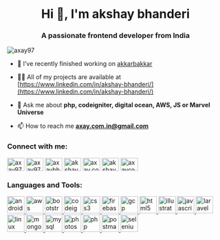 <h1 align="center">Hi 👋, I'm akshay bhanderi</h1>
<h3 align="center">A passionate frontend developer from India</h3>

<p align="left"> <img src="https://komarev.com/ghpvc/?username=axay97&label=Profile%20views&color=0e75b6&style=flat" alt="axay97" /> </p>


- 🔭 I’ve recently finished working on [akkarbakkar](akkarbakkar.com)

- 👨‍💻 All of my projects are available at [https://www.linkedin.com/in/akshay-bhanderi/](https://www.linkedin.com/in/akshay-bhanderi/)

- 💬 Ask me about **php, codeigniter, digital ocean, AWS, JS or Marvel Universe**

- 📫 How to reach me **axay.com.in@gmail.com**

<h3 align="left">Connect with me:</h3>
<p align="left">
<a href="https://codepen.io/axay97" target="blank"><img align="center" src="https://cdn.jsdelivr.net/npm/simple-icons@3.0.1/icons/codepen.svg" alt="axay97" height="30" width="40" /></a>
<a href="https://dev.to/axay97" target="blank"><img align="center" src="https://cdn.jsdelivr.net/npm/simple-icons@3.0.1/icons/dev-dot-to.svg" alt="axay97" height="30" width="40" /></a>
<a href="https://twitter.com/axaybhanderi" target="blank"><img align="center" src="https://cdn.jsdelivr.net/npm/simple-icons@3.0.1/icons/twitter.svg" alt="axaybhanderi" height="30" width="40" /></a>
<a href="https://linkedin.com/in/akshay-bhanderi" target="blank"><img align="center" src="https://cdn.jsdelivr.net/npm/simple-icons@3.0.1/icons/linkedin.svg" alt="akshay-bhanderi" height="30" width="40" /></a>
<a href="https://fb.com/axay.com.in" target="blank"><img align="center" src="https://cdn.jsdelivr.net/npm/simple-icons@3.0.1/icons/facebook.svg" alt="axay.com.in" height="30" width="40" /></a>
<a href="https://instagram.com/akshay_bhanderi_" target="blank"><img align="center" src="https://cdn.jsdelivr.net/npm/simple-icons@3.0.1/icons/instagram.svg" alt="akshay_bhanderi_" height="30" width="40" /></a>
<a href="https://www.behance.net/axaycomin2a26" target="blank"><img align="center" src="https://cdn.jsdelivr.net/npm/simple-icons@3.0.1/icons/behance.svg" alt="axaycomin2a26" height="30" width="40" /></a>
</p>

<h3 align="left">Languages and Tools:</h3>
<p align="left"> <a href="https://developer.android.com" target="_blank"> <img src="https://devicons.github.io/devicon/devicon.git/icons/android/android-original-wordmark.svg" alt="android" width="40" height="40"/> </a> <a href="https://aws.amazon.com" target="_blank"> <img src="https://devicons.github.io/devicon/devicon.git/icons/amazonwebservices/amazonwebservices-original-wordmark.svg" alt="aws" width="40" height="40"/> </a> <a href="https://getbootstrap.com" target="_blank"> <img src="https://devicons.github.io/devicon/devicon.git/icons/bootstrap/bootstrap-plain.svg" alt="bootstrap" width="40" height="40"/> </a> <a href="https://codeigniter.com" target="_blank"> <img src="https://cdn.worldvectorlogo.com/logos/codeigniter.svg" alt="codeigniter" width="40" height="40"/> </a> <a href="https://www.w3schools.com/css/" target="_blank"> <img src="https://devicons.github.io/devicon/devicon.git/icons/css3/css3-original-wordmark.svg" alt="css3" width="40" height="40"/> </a> <a href="https://firebase.google.com/" target="_blank"> <img src="https://www.vectorlogo.zone/logos/firebase/firebase-icon.svg" alt="firebase" width="40" height="40"/> </a> <a href="https://cloud.google.com" target="_blank"> <img src="https://www.vectorlogo.zone/logos/google_cloud/google_cloud-icon.svg" alt="gcp" width="40" height="40"/> </a> <a href="https://www.w3.org/html/" target="_blank"> <img src="https://devicons.github.io/devicon/devicon.git/icons/html5/html5-original-wordmark.svg" alt="html5" width="40" height="40"/> </a> <a href="https://www.adobe.com/in/products/illustrator.html" target="_blank"> <img src="https://www.vectorlogo.zone/logos/adobe_illustrator/adobe_illustrator-icon.svg" alt="illustrator" width="40" height="40"/> </a> <a href="https://developer.mozilla.org/en-US/docs/Web/JavaScript" target="_blank"> <img src="https://devicons.github.io/devicon/devicon.git/icons/javascript/javascript-original.svg" alt="javascript" width="40" height="40"/> </a> <a href="https://laravel.com/" target="_blank"> <img src="https://devicons.github.io/devicon/devicon.git/icons/laravel/laravel-plain-wordmark.svg" alt="laravel" width="40" height="40"/> </a> <a href="https://www.linux.org/" target="_blank"> <img src="https://devicons.github.io/devicon/devicon.git/icons/linux/linux-original.svg" alt="linux" width="40" height="40"/> </a> <a href="https://www.mongodb.com/" target="_blank"> <img src="https://devicons.github.io/devicon/devicon.git/icons/mongodb/mongodb-original-wordmark.svg" alt="mongodb" width="40" height="40"/> </a> <a href="https://www.mysql.com/" target="_blank"> <img src="https://devicons.github.io/devicon/devicon.git/icons/mysql/mysql-original-wordmark.svg" alt="mysql" width="40" height="40"/> </a> <a href="https://www.photoshop.com/en" target="_blank"> <img src="https://devicons.github.io/devicon/devicon.git/icons/photoshop/photoshop-plain.svg" alt="photoshop" width="40" height="40"/> </a> <a href="https://www.php.net" target="_blank"> <img src="https://devicons.github.io/devicon/devicon.git/icons/php/php-original.svg" alt="php" width="40" height="40"/> </a> <a href="https://postman.com" target="_blank"> <img src="https://www.vectorlogo.zone/logos/getpostman/getpostman-icon.svg" alt="postman" width="40" height="40"/> </a> <a href="https://www.selenium.dev" target="_blank"> <img src="https://raw.githubusercontent.com/detain/svg-logos/780f25886640cef088af994181646db2f6b1a3f8/svg/selenium-logo.svg" alt="selenium" width="40" height="40"/> </a> </p>
